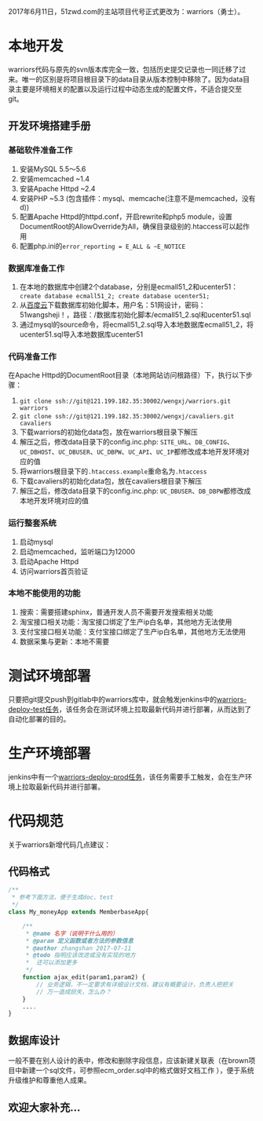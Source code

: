 2017年6月11日，51zwd.com的主站项目代号正式更改为：warriors（勇士）。

# 本地开发 #

warriors代码与原先的svn版本库完全一致，包括历史提交记录也一同迁移了过来。唯一的区别是将项目根目录下的data目录从版本控制中移除了。因为data目录主要是环境相关的配置以及运行过程中动态生成的配置文件，不适合提交至git。

## 开发环境搭建手册 ##

### 基础软件准备工作 ###

1. 安装MySQL 5.5～5.6
2. 安装memcached ~1.4
3. 安装Apache Httpd ~2.4
4. 安装PHP ~5.3 (包含插件：mysql、memcache(注意不是memcached，没有d))
5. 配置Apache Httpd的httpd.conf，开启rewrite和php5 module，设置DocumentRoot的AllowOverride为All，确保目录级别的.htaccess可以起作用
6. 配置php.ini的`error_reporting = E_ALL & ~E_NOTICE`

### 数据库准备工作 ###

1. 在本地的数据库中创建2个database，分别是ecmall51\_2和ucenter51：`create database ecmall51_2; create database ucenter51;`
2. 从[百度云](http://pan.baidu.com)下载数据库初始化脚本，用户名：51网设计，密码：51wangsheji！，路径：/数据库初始化脚本/ecmall51_2.sql和ucenter51.sql
3. 通过mysql的source命令，将ecmall51\_2.sql导入本地数据库ecmall51\_2，将ucenter51.sql导入本地数据库ucenter51

### 代码准备工作 ###

在Apache Httpd的DocumentRoot目录（本地网站访问根路径）下，执行以下步骤：

1. `git clone ssh://git@121.199.182.35:30002/wengxj/warriors.git warriors`
2. `git clone ssh://git@121.199.182.35:30002/wengxj/cavaliers.git cavaliers`
3. 下载warriors的初始化data包，放在warriors根目录下解压
4. 解压之后，修改data目录下的config.inc.php: `SITE_URL`、`DB_CONFIG`、`UC_DBHOST`、`UC_DBUSER`、`UC_DBPW`、`UC_API`、`UC_IP`都修改成本地开发环境对应的值
5. 将warriors根目录下的`.htaccess.example`重命名为`.htaccess`
6. 下载cavaliers的初始化data包，放在cavaliers根目录下解压
7. 解压之后，修改data目录下的config.inc.php: `UC_DBUSER`、`DB_DBPW`都修改成本地开发环境对应的值

### 运行整套系统 ###

1. 启动mysql
2. 启动memcached，监听端口为12000
3. 启动Apache Httpd
4. 访问warriors首页验证

### 本地不能使用的功能 ###

1. 搜索：需要搭建sphinx，普通开发人员不需要开发搜索相关功能
2. 淘宝接口相关功能：淘宝接口绑定了生产ip白名单，其他地方无法使用
3. 支付宝接口相关功能：支付宝接口绑定了生产ip白名单，其他地方无法使用
4. 数据采集与更新：本地不需要

# 测试环境部署 #

只要把git提交push到gitlab中的warriors库中，就会触发jenkins中的[warriors-deploy-test任务](http://116.62.31.61:8080/job/warriors-deploy-test/)，该任务会在测试环境上拉取最新代码并进行部署，从而达到了自动化部署的目的。

# 生产环境部署 #

jenkins中有一个[warriors-deploy-prod任务](http://116.62.31.61:8080/job/warriors-deploy-prod/)，该任务需要手工触发，会在生产环境上拉取最新代码并进行部署。

# 代码规范 #

关于warriors新增代码几点建议：

## 代码格式 ##

```php
/**
 * 参考下面方法，便于生成doc、test
 */
class My_moneyApp extends MemberbaseApp{

    /**
     * @name 名字（说明干什么用的）
     * @param 定义函数或者方法的参数信息
     * @author zhangshan 2017-07-11
     * @todo 指明应该改进或没有实现的地方
     *  还可以添加更多
     */
    function ajax_edit(param1,param2) {
        // 业务逻辑，不一定要求有详细设计文档，建议有概要设计，负责人把把关
        // 万一造成损失，怎么办？
    }
    ....
}
```

## 数据库设计 ##

一般不要在别人设计的表中，修改和删除字段信息，应该新建关联表（在brown项目中新建一个sql文件，可参照ecm_order.sql中的格式做好文档工作 ），便于系统升级维护和尊重他人成果。

## 欢迎大家补充... ##
